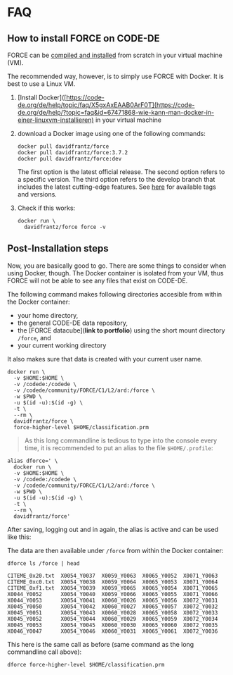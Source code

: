 # FAQ

## How to install FORCE on CODE-DE

FORCE can be [compiled and installed](https://force-eo.readthedocs.io/en/latest/setup/install.html) from scratch in your virtual machine (VM).

The recommended way, however, is to simply use FORCE with Docker.
It is best to use a Linux VM.

1) [Install Docker]([https://code-de.org/de/help/topic/faq/X5gxAxEAAB0ArF0T](https://code-de.org/de/help/?topic=faq&id=67471868-wie-kann-man-docker-in-einer-linuxvm-installieren) in your virtual machine

2) download a Docker image using one of the following commands:

    ```
    docker pull davidfrantz/force
    docker pull davidfrantz/force:3.7.2
    docker pull davidfrantz/force:dev
    ```

    The first option is the latest official release.
    The second option refers to a specific version.
    The third option refers to the develop branch that includes the latest cutting-edge features.
    See [here](https://hub.docker.com/repository/docker/davidfrantz/force) for available tags and versions.

3) Check if this works:

    ```
    docker run \
      davidfrantz/force force -v
    ```


## Post-Installation steps

Now, you are basically good to go.
There are some things to consider when using Docker, though.
The Docker container is isolated from your VM, thus FORCE will not be able to see any files that exist on CODE-DE.

The following command makes following directories accesible from within the Docker container:

- your home directory,
- the general CODE-DE data repository,
- the [FORCE datacube](**link to portfolio**) using the short mount directory ``/force``, and 
- your current working directory

It also makes sure that data is created with your current user name.

```
docker run \
  -v $HOME:$HOME \
  -v /codede:/codede \
  -v /codede/community/FORCE/C1/L2/ard:/force \
  -w $PWD \
  -u $(id -u):$(id -g) \
  -t \
  --rm \
  davidfrantz/force \
  force-higher-level $HOME/classification.prm
```

> As this long commandline is tedious to type into the console every time, it is recommended to put an alias to the file ``$HOME/.profile``:

```
alias dforce=' \
  docker run \
  -v $HOME:$HOME \
  -v /codede:/codede \
  -v /codede/community/FORCE/C1/L2/ard:/force \
  -w $PWD \
  -u $(id -u):$(id -g) \
  -t \
  --rm \
  davidfrantz/force'
```

After saving, logging out and in again, the alias is active and can be used like this:

The data are then available under ``/force`` from within the Docker container:

```
dforce ls /force | head
```
```
CITEME_0x20.txt  X0054_Y0037  X0059_Y0063  X0065_Y0052  X0071_Y0063
CITEME_0xc0.txt  X0054_Y0038  X0059_Y0064  X0065_Y0053  X0071_Y0064
CITEME_0xf1.txt  X0054_Y0039  X0059_Y0065  X0065_Y0054  X0071_Y0065
X0044_Y0052      X0054_Y0040  X0059_Y0066  X0065_Y0055  X0071_Y0066
X0044_Y0053      X0054_Y0041  X0060_Y0026  X0065_Y0056  X0072_Y0031
X0045_Y0050      X0054_Y0042  X0060_Y0027  X0065_Y0057  X0072_Y0032
X0045_Y0051      X0054_Y0043  X0060_Y0028  X0065_Y0058  X0072_Y0033
X0045_Y0052      X0054_Y0044  X0060_Y0029  X0065_Y0059  X0072_Y0034
X0045_Y0053      X0054_Y0045  X0060_Y0030  X0065_Y0060  X0072_Y0035
X0046_Y0047      X0054_Y0046  X0060_Y0031  X0065_Y0061  X0072_Y0036
```

This here is the same call as before (same command as the long commandline call above):

```
dforce force-higher-level $HOME/classification.prm
```

